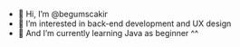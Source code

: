 - 👋 Hi, I’m @begumscakir
- 👀 I’m interested in back-end development and UX design
- 🌱 And I’m currently learning Java as beginner ^^


<!---
begumscakir/begumscakir is a ✨ special ✨ repository because its `README.md` (this file) appears on your GitHub profile.
You can click the Preview link to take a look at your changes.
--->
